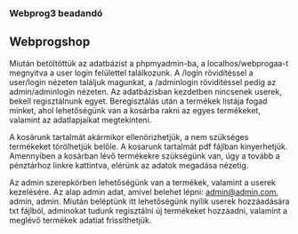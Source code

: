 ### Webprog3 beadandó

## Webprogshop

Miután betöltöttük az adatbázist a phpmyadmin-ba, a localhos/webprogaa-t megnyitva a user login felülettel találkozunk. A /login rövidítéssel a user/login nézeten találjuk magunkat, a /adminlogin rövidítéssel pedig az admin/adminlogin nézeten. Az adatbázisban kezdetben nincsenek userek, bekell regisztálnunk egyet. Beregisztálás után a termékek listája fogad minket, ahol lehetőségünk van a kosárba rakni az egyes termékeket, valamint az adatlapjaikat megtekinteni.

A kosárunk tartalmát akármikor ellenörizhetjük, a nem szükséges termékeket törölhetjük belőle. A kosarunk tartalmát pdf fájlban kinyerhetjük. Amennyiben a kosárban lévő termékekre szükségünk van, úgy a tovább a pénztárhoz linkre kattintva, elérünk az adatok megadása nézetig.

Az admin szerepkörben lehetőségünk van a termékek, valamint a userek kezelésére. Az alap admin adat, amivel belehet lépni:
admin@admin.com, admin, admin. Miután beléptünk itt lehetőségünk nyílik userek hozzáadására txt fájlból, adminokat tudunk regisztálni új termékeket hozzáadni, valamint a meglévő termékek adatiat frissíthetjük.
